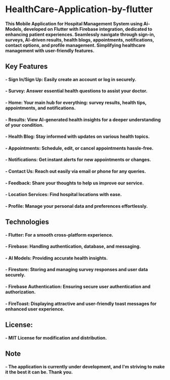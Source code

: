 # HealthCare-Application-by-flutter
#### This Mobile Application for Hospital Management System using Ai-Models, developed on Flutter with Firebase integration, dedicated to enhancing patient experiences. Seamlessly navigate through sign-in, surveys, AI-driven results, health blogs, appointments, notifications, contact options, and profile management. Simplifying healthcare management with user-friendly features.

## Key Features
#### - Sign In/Sign Up: Easily create an account or log in securely.
#### - Survey: Answer essential health questions to assist your doctor.
#### - Home: Your main hub for everything: survey results, health tips, appointments, and notifications.
#### - Results: View AI-generated health insights for a deeper understanding of your condition.
#### - Health Blog: Stay informed with updates on various health topics.
#### - Appointments: Schedule, edit, or cancel appointments hassle-free.
#### - Notifications: Get instant alerts for new appointments or changes.
#### - Contact Us: Reach out easily via email or phone for any queries.
#### - Feedback: Share your thoughts to help us improve our service.
#### - Location Services: Find hospital locations with ease.
#### - Profile: Manage your personal data and preferences effortlessly.

## Technologies
#### - Flutter: For a smooth cross-platform experience.
#### - Firebase: Handling authentication, database, and messaging.
#### - AI Models: Providing accurate health insights.
#### - Firestore: Storing and managing survey responses and user data securely.
#### - Firebase Authentication: Ensuring secure user authentication and authorization.
#### - FireToast: Displaying attractive and user-friendly toast messages for enhanced user experience.

## License:
#### - MIT License for modification and distribution.

## Note
#### - The application is currently under development, and I'm striving to make it the best it can be. Thank you.
